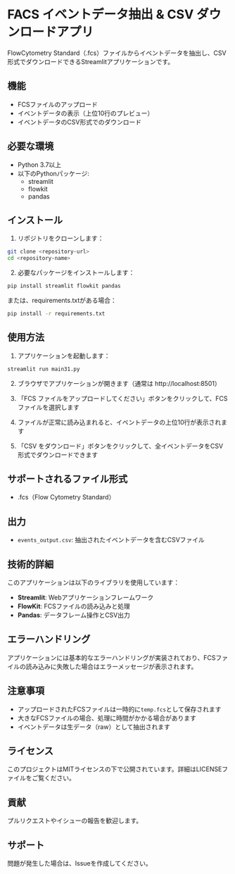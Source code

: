 # FACS イベントデータ抽出 & CSV ダウンロードアプリ

FlowCytometry Standard（.fcs）ファイルからイベントデータを抽出し、CSV形式でダウンロードできるStreamlitアプリケーションです。

## 機能

- FCSファイルのアップロード
- イベントデータの表示（上位10行のプレビュー）
- イベントデータのCSV形式でのダウンロード

## 必要な環境

- Python 3.7以上
- 以下のPythonパッケージ:
  - streamlit
  - flowkit
  - pandas

## インストール

1. リポジトリをクローンします：
```bash
git clone <repository-url>
cd <repository-name>
```

2. 必要なパッケージをインストールします：
```bash
pip install streamlit flowkit pandas
```

または、requirements.txtがある場合：
```bash
pip install -r requirements.txt
```

## 使用方法

1. アプリケーションを起動します：
```bash
streamlit run main31.py
```

2. ブラウザでアプリケーションが開きます（通常は http://localhost:8501）

3. 「FCS ファイルをアップロードしてください」ボタンをクリックして、FCSファイルを選択します

4. ファイルが正常に読み込まれると、イベントデータの上位10行が表示されます

5. 「CSV をダウンロード」ボタンをクリックして、全イベントデータをCSV形式でダウンロードできます

## サポートされるファイル形式

- .fcs（Flow Cytometry Standard）

## 出力

- `events_output.csv`: 抽出されたイベントデータを含むCSVファイル

## 技術的詳細

このアプリケーションは以下のライブラリを使用しています：

- **Streamlit**: Webアプリケーションフレームワーク
- **FlowKit**: FCSファイルの読み込みと処理
- **Pandas**: データフレーム操作とCSV出力

## エラーハンドリング

アプリケーションには基本的なエラーハンドリングが実装されており、FCSファイルの読み込みに失敗した場合はエラーメッセージが表示されます。

## 注意事項

- アップロードされたFCSファイルは一時的に`temp.fcs`として保存されます
- 大きなFCSファイルの場合、処理に時間がかかる場合があります
- イベントデータは生データ（raw）として抽出されます

## ライセンス

このプロジェクトはMITライセンスの下で公開されています。詳細はLICENSEファイルをご覧ください。

## 貢献

プルリクエストやイシューの報告を歓迎します。

## サポート

問題が発生した場合は、Issueを作成してください。
